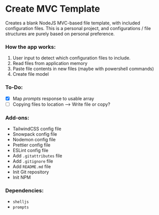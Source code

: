 # Create MVC Template
Creates a blank NodeJS MVC-based file template, with included configuration files. This is a personal project, and configurations / file structures are purely based on personal preference.

### How the app works:
1. User input to detect which configuration files to include.
2. Read files from application memory
3. Paste file contents in new files (maybe with powershell commands)
4. Create file model

### To-Do:
- [x] Map *prompts* response to usable array
- [ ] Copying files to location --> Write file or copy?
### Add-ons:

- TailwindCSS config file
- Snowpack config file
- Nodemon config file
- Prettier config file
- ESLint config file
- Add `.gitattributes` file
- Add `.gitignore` file
- Add `README.md` file
- Init Git repository
- Init NPM


### Dependencies:
- `shelljs`
- `prompts`

